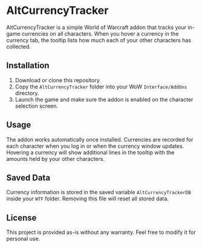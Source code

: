 # AltCurrencyTracker

AltCurrencyTracker is a simple World of Warcraft addon that tracks your in-game currencies on all characters. When you hover a currency in the currency tab, the tooltip lists how much each of your other characters has collected.

## Installation

1. Download or clone this repository.
2. Copy the `AltCurrencyTracker` folder into your WoW `Interface/AddOns` directory.
3. Launch the game and make sure the addon is enabled on the character selection screen.

## Usage

The addon works automatically once installed. Currencies are recorded for each character when you log in or when the currency window updates. Hovering a currency will show additional lines in the tooltip with the amounts held by your other characters.

## Saved Data

Currency information is stored in the saved variable `AltCurrencyTrackerDB` inside your `WTF` folder. Removing this file will reset all stored data.

## License

This project is provided as-is without any warranty. Feel free to modify it for personal use.
